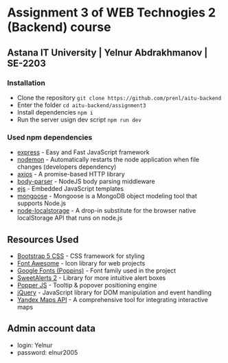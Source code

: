 # Assignment 3 of WEB Technogies 2 (Backend) course

## Astana IT University | Yelnur Abdrakhmanov | SE-2203

### Installation

-   Clone the repository `git clone https://github.com/prenl/aitu-backend`
-   Enter the folder `cd aitu-backend/assignment3`
-   Install dependencies `npm i`
-   Run the server usign dev script `npm run dev`

### Used npm dependencies

-   [express](https://www.npmjs.com/package/express) - Easy and Fast JavaScript framework
-   [nodemon](https://www.npmjs.com/package/nodemon) - Automatically restarts the node application when file changes (developers dependency)
-   [axios](https://www.npmjs.com/package/axios) - A promise-based HTTP library
-   [body-parser](https://www.npmjs.com/package/body-parser) - NodeJS body parsing middleware
-   [ejs](https://www.npmjs.com/package/ejs) - Embedded JavaScript templates
-   [mongoose](https://www.npmjs.com/package/mongoose) - Mongoose is a MongoDB object modeling tool that supports Node.js
-   [node-localstorage](https://www.npmjs.com/package/node-localstorage) - A drop-in substitute for the browser native localStorage API that runs on node.js

## Resources Used

-   [Bootstrap 5 CSS](https://getbootstrap.com/) - CSS framework for styling
-   [Font Awesome](https://fontawesome.com/) - Icon library for web projects
-   [Google Fonts (Poppins)](https://fonts.google.com/specimen/Poppins) - Font family used in the project
-   [SweetAlerts 2](https://sweetalert2.github.io/) - Library for more intuitive alert boxes
-   [Popper JS](https://popper.js.org/) - Tooltip & popover positioning engine
-   [jQuery](https://jquery.com/) - JavaScript library for DOM manipulation and event handling
-   [Yandex Maps API](https://yandex.kz/maps/) - A comprehensive tool for integrating interactive maps

## Admin account data

-   login: Yelnur
-   password: elnur2005
